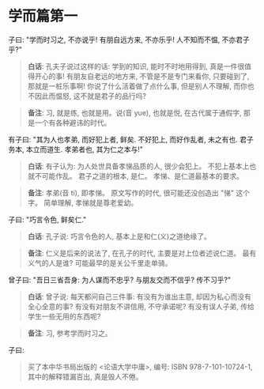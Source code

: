 # 学而篇第一

子曰: "学而时习之, 不亦说乎! 有朋自远方来, 不亦乐乎! 人不知而不愠, 不亦君子乎?"

> **白话**: 孔夫子说过这样的话: 学到的知识, 能时不时地用得到, 真是一件很值得开心的事! 有朋友自老远的地方来, 不管是不是专门来看你, 只要碰到了, 那就是一桩乐事啊! 你说了什么活着做了点什么事, 但是别人不理解, 而你也不因此而愠怒, 这不就是君子的品行吗?

> **备注**: 习, 就是练, 也就是用。说(音 yue), 也就是悦, 在古代属于通假字, 那是一个有各种避讳的时代。


有子曰: "其为人也孝弟, 而好犯上者, 鲜矣. 不好犯上, 而好作乱者, 未之有也. 君子务本, 本立而道生. 孝弟者也, 其为仁之本与!"

> **白话**: 有子认为: 为人处世具备孝悌品质的人, 很少会犯上。 不犯上基本上也就不可能作乱。 君子之道的根本, 是仁。 孝悌、是仁道最基本的要求。

> **备注**: 孝弟(音 ti), 即孝悌。 原文写作的时代, 很可能还没创造出 "悌" 这个字。 简单理解, 孝悌就是尊老爱幼。


子曰: "巧言令色, 鲜矣仁."

> **白话**: 孔子说: 巧言令色的人, 基本上是和仁(义)之道绝缘了。

> **备注**: 仁义是后来的说法了, 在孔子的时代, 主要是对上位者述说仁道。 最有义气的人是谁? 可能最早的是关公千里走单骑。


曾子曰: "吾日三省吾身: 为人谋而不忠乎? 与朋友交而不信乎? 传不习乎?"

> **白话**: 曾子说: 每天都问自己三件事: 有没有为谁出主意, 却因为私心而没有全心全意的事? 有没有对朋友不讲信用, 不守承诺呢? 有没有误人子弟, 传给学生一些无用的东西呢?

> **备注**:  习, 参考学而时习之。 


子曰: 




> 买了本中华书局出版的 <论语大学中庸>, 编号: ISBN 978-7-101-10724-1, 其中的解释错漏百出, 真是毁人不倦。

